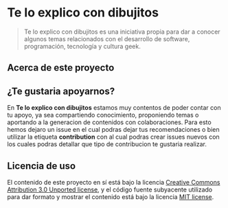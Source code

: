 # Te lo explico con dibujitos

> Te lo explico con dibujitos es una iniciativa propia para dar a conocer algunos temas relacionados con el desarrollo de software, programación, tecnología y cultura geek.

## Acerca de este proyecto


## ¿Te gustaria apoyarnos?
En **Te lo explico con dibujitos** estamos muy contentos de poder contar con tu apoyo, ya sea compartiendo conocimiento, proponiendo temas o aportando a la generacion de contenidos con colaboraciones. Para esto hemos dejaro un issue en el cual podras dejar tus recomendaciones o bien utilizar la etiqueta **contribution** con al cual podras crear issues nuevos con los cuales podras detallar que tipo de contribucion te gustaria realizar.

## Licencia de uso 

El contenido de este proyecto en sí está bajo la licencia [Creative Commons Attribution 3.0 Unported license](https://creativecommons.org/licenses/by/3.0/), 
y el código fuente subyacente utilizado para dar formato y mostrar el contenido está bajo la licencia [MIT license](LICENSE.md).
